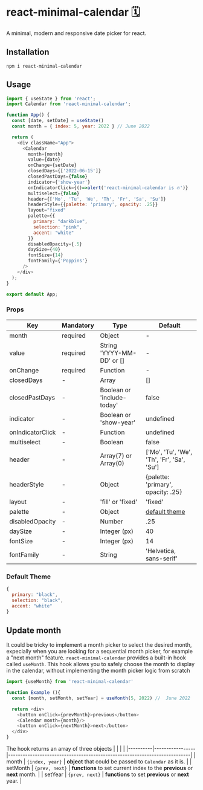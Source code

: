 # react-minimal-calendar 🗓
A minimal, modern and responsive date picker for react.

## Installation
```
npm i react-minimal-calendar
```

## Usage
```js
import { useState } from 'react';
import Calendar from 'react-minimal-calendar';

function App() {
  const [date, setDate] = useState()
  const month = { index: 5, year: 2022 } // June 2022

  return (
    <div className="App">
      <Calendar 
        month={month} 
        value={date}
        onChange={setDate}
        closedDays={['2022-06-15']}
        closedPastDays={false}
        indicator={'show-year'}
        onIndicatorClick={()=>alert('react-minimal-calendar is 🔥')}
        multiselect={false}
        header={['Mo', 'Tu', 'We', 'Th', 'Fr', 'Sa', 'Su']}
        headerStyle={{palette: 'primary', opacity: .25}}
        layout="fixed"
        palette={{
          primary: "darkblue",
          selection: "pink",
          accent: "white"
        }}
        disabledOpacity={.5}
        daySize={40}
        fontSize={14}
        fontFamily={'Poppins'}
      />
    </div>
  );
}

export default App;
```

### Props

| Key              | Mandatory | Type                       | Default                                    |
|------------------|-----------|----------------------------|--------------------------------------------|
| month            | required  | Object                     | -                                          |
| value            | required  | String 'YYYY-MM-DD' or []  | -                                          |
| onChange         | required  | Function                   | -                                          |
| closedDays       | -         | Array                      | []                                         |
| closedPastDays   | -         | Boolean or 'include-today' | false                                      |
| indicator        | -         | Boolean or 'show-year'     | undefined                                  |
| onIndicatorClick | -         | Function                   | undefined                                  |
| multiselect      | -         | Boolean                    | false                                      |
| header           | -         | Array(7) or Array(0)       | ['Mo', 'Tu', 'We', 'Th', 'Fr', 'Sa', 'Su'] |
| headerStyle      | -         | Object                     | {palette: 'primary', opacity: .25}         |
| layout           | -         | 'fill' or 'fixed'          | 'fixed'                                    |
| palette          | -         | Object                     | [default theme](#default-theme)            |
| disabledOpacity  | -         | Number                     | .25                                        |
| daySize          | -         | Integer (px)               | 40                                         |
| fontSize         | -         | Integer (px)               | 14                                         |
| fontFamily       | -         | String                     | 'Helvetica, sans-serif'                    |


### Default Theme
```js
{
  primary: "black",
  selection: "black",
  accent: "white"
}
```

## Update month
It could be tricky to implement a month picker to select the desired month, expecially when you are looking for a sequential month picker, for example a "next month" feature. `react-minimal-calendar` provides a built-in hook called `useMonth`. This hook allows you to safely choose the month to display in the calendar, without implementing the month picker logic from scratch

```js
import {useMonth} from 'react-minimal-calendar'

function Example (){
  const [month, setMonth, setYear] = useMonth(5, 2022) //  June 2022

  return <div>
    <button onClick={prevMonth}>previous</button>
    <Calendar month={month}/>
    <button onClick={nextMonth}>next</button>
  </div>
}

```

The hook returns an array of three objects
|          |                 |                                                                           |
|----------|-----------------|---------------------------------------------------------------------------|
| month    | `{index, year}` | **object** that could be passed to `Calendar` as it is.                   |
| setMonth | `{prev, next}`  | **functions** to set current index to the **previous** or **next** month. |
| setYear  | `{prev, next}`  | **functions** to set **previous** or **next** year.                       |